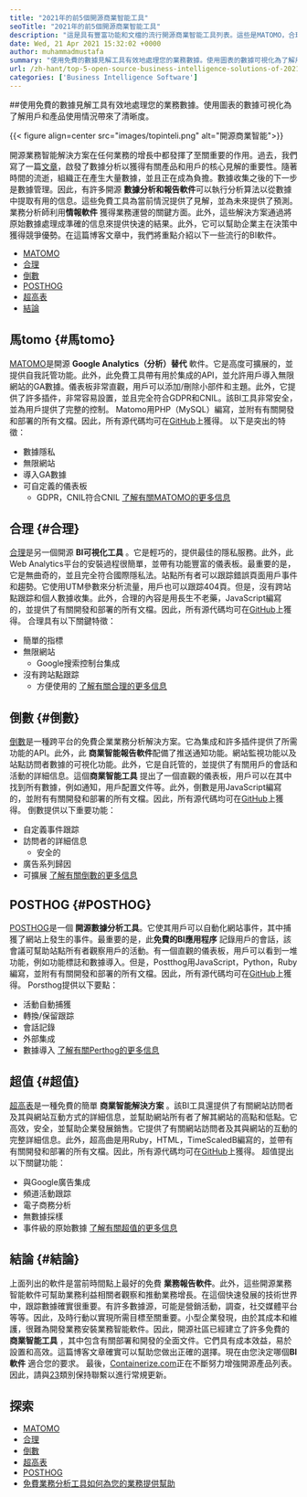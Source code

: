 ```yaml
---
title: "2021年的前5個開源商業智能工具" 
seoTitle: "2021年的前5個開源商業智能工具" 
description: "這是具有豐富功能和文檔的流行開源商業智能工具列表。這些是MATOMO，合理的，倒數等。" 
date: Wed, 21 Apr 2021 15:32:02 +0000
author: muhammadmustafa
summary: "使用免費的數據見解工具有效地處理您的業務數據。使用圖表的數據可視化為了解用戶和產品使用情況帶來了清晰度。" 
url: /zh-hant/top-5-open-source-business-intelligence-solutions-of-2021/
categories: ['Business Intelligence Software']
---
```


##使用免費的數據見解工具有效地處理您的業務數據。使用圖表的數據可視化為了解用戶和產品使用情況帶來了清晰度。

{{< figure align=center src="images/topinteli.png" alt="開源商業智能">}}

開源業務智能解決方案在任何業務的增長中都發揮了至關重要的作用。過去，我們寫了一篇[文章][1]，啟發了數據分析以獲得有關產品和用戶的核心見解的重要性。隨著時間的流逝，組織正在產生大量數據，並且正在成為負擔。數據收集之後的下一步是數據管理。因此，有許多開源 **數據分析和報告軟件**可以執行分析算法以從數據中提取有用的信息。這些免費工具為當前情況提供了見解，並為未來提供了預測。業務分析師利用**情報軟件** 獲得業務運營的關鍵方面。此外，這些解決方案通過將原始數據處理成準確的信息來提供快速的結果。此外，它可以幫助企業主在決策中獲得競爭優勢。在這篇博客文章中，我們將重點介紹以下一些流行的BI軟件。
  * [MATOMO][2]
  * [合理][3]
  * [倒數][4]
  * [POSTHOG][5]
  * [超高表][6]
  * [結論][7]

## 馬tomo {#馬tomo}

[MATOMO][8]是開源 **Google Analytics（分析）替代** 軟件。它是高度可擴展的，並提供自我託管功能。此外，此免費工具帶有用於集成的API，並允許用戶導入無限網站的GA數據。儀表板非常直觀，用戶可以添加/刪除小部件和主題。此外，它提供了許多插件，非常容易設置，並且完全符合GDPR和CNIL。該BI工具非常安全，並為用戶提供了完整的控制。 Matomo用PHP（MySQL）編寫，並附有有關開發和部署的所有文檔。因此，所有源代碼均可在[GitHub][9]上獲得。
以下是突出的特徵：
* 數據隱私
* 無限網站
* 導入GA數據
* 可自定義的儀表板
  * GDPR，CNIL符合CNIL
[了解有關MATOMO的更多信息][10]

## 合理 {#合理}

[合理][11]是另一個開源 **BI可視化工具** 。它是輕巧的，提供最佳的隱私服務。此外，此Web Analytics平台的安裝過程很簡單，並帶有功能豐富的儀表板。最重要的是，它是無曲奇的，並且完全符合國際隱私法。站點所有者可以跟踪錯誤頁面用戶事件和趨勢。它使用UTM參數來分析流量，用戶也可以跟踪404頁。但是，沒有跨站點跟踪和個人數據收集。此外，合理的內容是用長生不老藥，JavaScript編寫的，並提供了有關開發和部署的所有文檔。因此，所有源代碼均可在[GitHub][12]上獲得。
合理具有以下關鍵特徵：
* 簡單的指標
* 無限網站
  * Google搜索控制台集成
* 沒有跨站點跟踪
  * 方便使用的
[了解有關合理的更多信息][13]

## 倒數 {#倒數}

[倒數][14]是一種跨平台的免費企業業務分析解決方案。它為集成和許多插件提供了所需功能的API。此外，此 **商業智能報告軟件**配備了推送通知功能。網站監視功能以及站點訪問者數據的可視化功能。此外，它是自託管的，並提供了有關用戶的會話和活動的詳細信息。這個**商業智能工具** 提出了一個直觀的儀表板，用戶可以在其中找到所有數據，例如通知，用戶配置文件等。此外，倒數是用JavaScript編寫的，並附有有關開發和部署的所有文檔。因此，所有源代碼均可在[GitHub][15]上獲得。
倒數提供以下重要功能：
* 自定義事件跟踪
* 訪問者的詳細信息
  * 安全的
* 廣告系列歸因
* 可擴展
[了解有關倒數的更多信息][16]

## POSTHOG {#POSTHOG}

[POSTHOG][17]是一個 **開源數據分析工具**。它使其用戶可以自動化網站事件，其中捕獲了網站上發生的事件。最重要的是，此**免費的BI應用程序** 記錄用戶的會話，該會議可幫助站點所有者觀察用戶的活動。有一個直觀的儀表板，用戶可以看到一堆功能，例如功能標誌和數據導入。但是，Postthog用JavaScript，Python，Ruby編寫，並附有有關開發和部署的所有文檔。因此，所有源代碼均可在[GitHub][18]上獲得。
Porsthog提供以下要點：
* 活動自動捕獲
* 轉換/保留跟踪
* 會話記錄
* 外部集成
* 數據導入
[了解有關Perthog的更多信息][19]

## 超值 {#超值}

[超高表][20]是一種免費的簡單 **商業智能解決方案** 。該BI工具還提供了有關網站訪問者及其與網站互動方式的詳細信息，並幫助網站所有者了解其網站的高點和低點。它高效，安全，並幫助企業發展銷售。它提供了有關網站訪問者及其與網站的互動的完整詳細信息。此外，超高曲是用Ruby，HTML，TimeScaledB編寫的，並帶有有關開發和部署的所有文檔。因此，所有源代碼均可在[GitHub][21]上獲得。
超值提出以下關鍵功能：
* 與Google廣告集成
* 頻道活動跟踪
* 電子商務分析
* 無數據採樣
* 事件級的原始數據
[了解有關超值的更多信息][20]

## 結論 {#結論}

上面列出的軟件是當前時間點上最好的免費 **業務報告軟件**。此外，這些開源業務智能軟件可幫助業務利益相關者觀察和推動業務增長。在這個快速發展的技術世界中，跟踪數據確實很重要。有許多數據源，可能是營銷活動，調查，社交媒體平台等等。因此，及時行動以實現所需目標至關重要。小型企業發現，由於其成本和維護，很難為開發業務安裝業務智能軟件。因此，開源社區已經建立了許多免費的 **商業智能工具** ，其中包含有關部署和開發的全面文件。它們具有成本效益，易於設置和高效。這篇博客文章確實可以幫助您做出正確的選擇。現在由您決定哪個**BI軟件** 適合您的要求。
最後，[Containerize.com][22]正在不斷努力增強開源產品列表。因此，請與[23]類別保持聯繫以進行常規更新。

## 探索
  * [MATOMO][8]
  * [合理][11]
  * [倒數][14]
  * [超高表][20]
  * [POSTHOG][17]
  * [免費業務分析工具如何為您的業務提供幫助][24]



[1]: https://blog.containerize.com/category/business-intelligence-software/
[2]: #Matomo
[3]: #Plausible
[4]: #Countly
[5]: #Posthog
[6]: #HyperCable
[7]: #Conclusion
[8]: https://products.containerize.com/business-intelligence/matomo
[9]: https://github.com/matomo-org/matomo
[10]: https://matomo.org/
[11]: https://products.containerize.com/business-intelligence/plausible
[12]: https://github.com/plausible/analytics
[13]: https://plausible.io/
[14]: https://products.containerize.com/business-intelligence/countly
[15]: https://github.com/countly/countly-server
[16]: https://count.ly/
[17]: https://products.containerize.com/business-intelligence/posthog
[18]: https://github.com/PostHog/posthog
[19]: https://posthog.com/
[20]: https://products.containerize.com/business-intelligence/hypercable
[21]: https://github.com/HyperCable/hypercable
[22]: https://www.containerize.com/
[23]: https://products.containerize.com/business-intelligence/
[24]: https://blog.containerize.com/2021/03/12/how-free-business-analytics-tools-assist-your-business/
